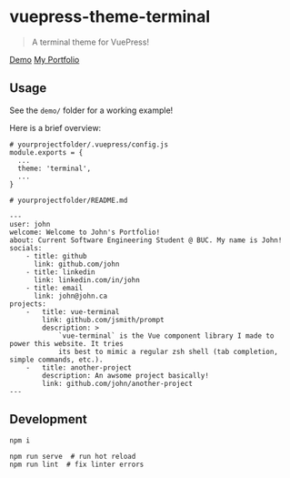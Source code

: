 # vuepress-theme-terminal
> A terminal theme for VuePress!

[Demo](https://jsmith.github.io/vuepress-theme-terminal)
[My Portfolio](https://jsmith.github.io)

## Usage
See the `demo/` folder for a working example!

Here is a brief overview:
```
# yourprojectfolder/.vuepress/config.js
module.exports = {
  ...
  theme: 'terminal',
  ...
}
```

```
# yourprojectfolder/README.md

---
user: john
welcome: Welcome to John's Portfolio!
about: Current Software Engineering Student @ BUC. My name is John!
socials:
    - title: github
      link: github.com/john
    - title: linkedin
      link: linkedin.com/in/john
    - title: email
      link: john@john.ca
projects:
    -   title: vue-terminal
        link: github.com/jsmith/prompt
        description: >
            `vue-terminal` is the Vue component library I made to power this website. It tries
            its best to mimic a regular zsh shell (tab completion, simple commands, etc.).
    -   title: another-project
        description: An awsome project basically!
        link: github.com/john/another-project
---
```

## Development
```
npm i

npm run serve  # run hot reload
npm run lint  # fix linter errors
```
